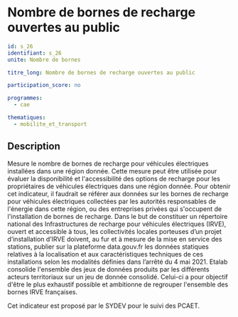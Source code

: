 # Nombre de bornes de recharge ouvertes au public

```yaml
id: s_26
identifiant: s_26
unite: Nombre de bornes

titre_long: Nombre de bornes de recharge ouvertes au public

participation_score: no

programmes:
  - cae

thematiques:
  - mobilite_et_transport
```
## Description
Mesure le nombre de bornes de recharge pour véhicules électriques installées dans une région donnée. Cette mesure peut être utilisée pour évaluer la disponibilité et l'accessibilité des options de recharge pour les propriétaires de véhicules électriques dans une région donnée. Pour obtenir cet indicateur, il faudrait se référer aux données sur les bornes de recharge pour véhicules électriques collectées par les autorités responsables de l'énergie dans cette région, ou des entreprises privées qui s'occupent de l'installation de bornes de recharge. 
Dans le but de constituer un répertoire national des Infrastructures de recharge pour véhicules électriques (IRVE), ouvert et accessible à tous, les collectivités locales porteuses d’un projet d’installation d’IRVE doivent, au fur et à mesure de la mise en service des stations, publier sur la plateforme data.gouv.fr les données statiques relatives à la localisation et aux caractéristiques techniques de ces installations selon les modalités définies dans l’arrêté du 4 mai 2021. Etalab consolide l'ensemble des jeux de données produits par les différents acteurs territoriaux sur un jeu de donnée consolidé. Celui-ci a pour objectif d'être le plus exhaustif possible et ambitionne de regrouper l'ensemble des bornes IRVE françaises. 

Cet indicateur est proposé par le SYDEV pour le suivi des PCAET.
